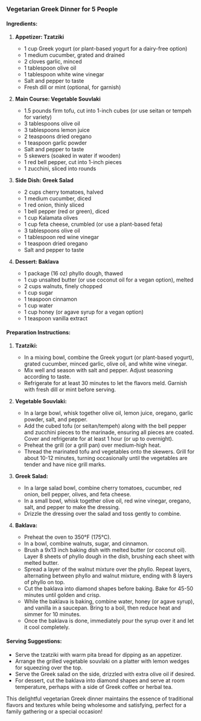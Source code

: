 ### Vegetarian Greek Dinner for 5 People

#### Ingredients:
1. **Appetizer: Tzatziki**
   - 1 cup Greek yogurt (or plant-based yogurt for a dairy-free option)
   - 1 medium cucumber, grated and drained
   - 2 cloves garlic, minced
   - 1 tablespoon olive oil
   - 1 tablespoon white wine vinegar
   - Salt and pepper to taste
   - Fresh dill or mint (optional, for garnish)

2. **Main Course: Vegetable Souvlaki**
   - 1.5 pounds firm tofu, cut into 1-inch cubes (or use seitan or tempeh for variety)
   - 3 tablespoons olive oil
   - 3 tablespoons lemon juice
   - 2 teaspoons dried oregano
   - 1 teaspoon garlic powder
   - Salt and pepper to taste
   - 5 skewers (soaked in water if wooden)
   - 1 red bell pepper, cut into 1-inch pieces
   - 1 zucchini, sliced into rounds

3. **Side Dish: Greek Salad**
   - 2 cups cherry tomatoes, halved
   - 1 medium cucumber, diced
   - 1 red onion, thinly sliced
   - 1 bell pepper (red or green), diced
   - 1 cup Kalamata olives
   - 1 cup feta cheese, crumbled (or use a plant-based feta)
   - 3 tablespoons olive oil
   - 1 tablespoon red wine vinegar
   - 1 teaspoon dried oregano
   - Salt and pepper to taste

4. **Dessert: Baklava**
   - 1 package (16 oz) phyllo dough, thawed
   - 1 cup unsalted butter (or use coconut oil for a vegan option), melted
   - 2 cups walnuts, finely chopped
   - 1 cup sugar
   - 1 teaspoon cinnamon
   - 1 cup water
   - 1 cup honey (or agave syrup for a vegan option)
   - 1 teaspoon vanilla extract

#### Preparation Instructions:

1. **Tzatziki:**
   - In a mixing bowl, combine the Greek yogurt (or plant-based yogurt), grated cucumber, minced garlic, olive oil, and white wine vinegar.
   - Mix well and season with salt and pepper. Adjust seasoning according to taste.
   - Refrigerate for at least 30 minutes to let the flavors meld. Garnish with fresh dill or mint before serving.

2. **Vegetable Souvlaki:**
   - In a large bowl, whisk together olive oil, lemon juice, oregano, garlic powder, salt, and pepper.
   - Add the cubed tofu (or seitan/tempeh) along with the bell pepper and zucchini pieces to the marinade, ensuring all pieces are coated. Cover and refrigerate for at least 1 hour (or up to overnight).
   - Preheat the grill (or a grill pan) over medium-high heat.
   - Thread the marinated tofu and vegetables onto the skewers. Grill for about 10-12 minutes, turning occasionally until the vegetables are tender and have nice grill marks.

3. **Greek Salad:**
   - In a large salad bowl, combine cherry tomatoes, cucumber, red onion, bell pepper, olives, and feta cheese.
   - In a small bowl, whisk together olive oil, red wine vinegar, oregano, salt, and pepper to make the dressing.
   - Drizzle the dressing over the salad and toss gently to combine.

4. **Baklava:**
   - Preheat the oven to 350°F (175°C).
   - In a bowl, combine walnuts, sugar, and cinnamon.
   - Brush a 9x13 inch baking dish with melted butter (or coconut oil). Layer 8 sheets of phyllo dough in the dish, brushing each sheet with melted butter.
   - Spread a layer of the walnut mixture over the phyllo. Repeat layers, alternating between phyllo and walnut mixture, ending with 8 layers of phyllo on top.
   - Cut the baklava into diamond shapes before baking. Bake for 45-50 minutes until golden and crisp.
   - While the baklava is baking, combine water, honey (or agave syrup), and vanilla in a saucepan. Bring to a boil, then reduce heat and simmer for 10 minutes.
   - Once the baklava is done, immediately pour the syrup over it and let it cool completely.

#### Serving Suggestions:
- Serve the tzatziki with warm pita bread for dipping as an appetizer.
- Arrange the grilled vegetable souvlaki on a platter with lemon wedges for squeezing over the top.
- Serve the Greek salad on the side, drizzled with extra olive oil if desired.
- For dessert, cut the baklava into diamond shapes and serve at room temperature, perhaps with a side of Greek coffee or herbal tea.

This delightful vegetarian Greek dinner maintains the essence of traditional flavors and textures while being wholesome and satisfying, perfect for a family gathering or a special occasion!